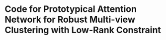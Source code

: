 # Code for Prototypical Attention Network for Robust Multi-view Clustering with Low-Rank Constraint
